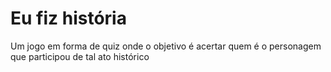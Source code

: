 # Eu fiz história
Um jogo em forma de quiz onde o objetivo é acertar quem é o personagem que participou de tal ato histórico
